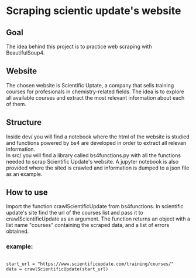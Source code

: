 # Scraping scientic update's website

## Goal
The idea behind this project is to practice web scraping with BeautifulSoup4.

## Website
The chosen website is Scientific Uptate, a company that sells training courses for profesionals in chemistry-related fields. The idea is to explore all available courses and extract the most relevant information about each of them.

## Structure
Inside dev/ you will find a notebook where the html of the website is studied and functions powered by bs4 are developed in order to extract all relevan information. <br>
In src/ you will find a library called bs4functions.py with all the functions needed to scrap Scientific Update's website. A jupyter notebook is also provided where the sited is crawled and information is dumped to a json file as  an example.

## How to use
Import the function crawlScientificUpdate from bs4functions. In scientific update's site find the url of the courses list and pass it to crawlScientificUpdate as an argument. The function returns an object with a list name "courses" containing the scraped data, and a list of errors obtained.

### example: 
<code>
start_url = "https://www.scientificupdate.com/training/courses/"
data = crawlScientificUpdate(start_url)
</code>
